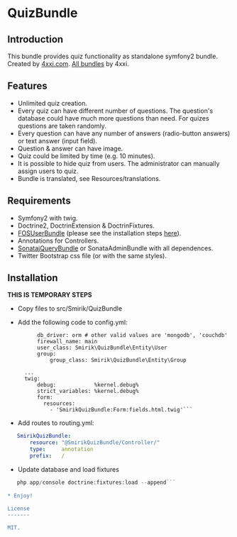 QuizBundle
==========

Introduction
------------

This bundle provides quiz functionality as standalone symfony2 bundle. Created by [4xxi.com](http://4xxi.com/en). [All bundles](http://4xxi.com/en/symfony) by 4xxi.

Features
------------

* Unlimited quiz creation.
* Every quiz can have different number of questions. The question's database could have much more questions than need. For quizes questions are taken randomly.
* Every question can have any number of answers (radio-button answers) or text answer (input field).
* Question & answer can have image.
* Quiz could be limited by time (e.g. 10 minutes).
* It is possible to hide quiz from users. The administrator can manually assign users to quiz.
* Bundle is translated, see Resources/translations.

Requirements
------------

* Symfony2 with twig.
* Doctrine2, DoctrinExtension & DoctrinFixtures.
* [FOSUserBundle](https://github.com/FriendsOfSymfony/FOSUserBundle) (please see the installation steps [here](https://github.com/FriendsOfSymfony/FOSUserBundle/blob/master/Resources/doc/index.md)).
* Annotations for Controllers.
* [SonatajQueryBundle](https://github.com/sonata-project/SonatajQueryBundle) or SonataAdminBundle with all dependences.
* Twitter Bootstrap css file (or with the same styles).

Installation
------------

**THIS IS TEMPORARY STEPS**

* Copy files to src/Smirik/QuizBundle
* Add the following code to config.yml:

  ```fos_user:
        db_driver: orm # other valid values are 'mongodb', 'couchdb'
        firewall_name: main
        user_class: Smirik\QuizBundle\Entity\User
        group:
            group_class: Smirik\QuizBundle\Entity\Group

    ...
    twig:
        debug:            %kernel.debug%
        strict_variables: %kernel.debug%
        form:
          resources:
            - 'SmirikQuizBundle:Form:fields.html.twig'```

* Add routes to routing.yml:
 ```routing.yml
    SmirikQuizBundle:
        resource: "@SmirikQuizBundle/Controller/"
        type:     annotation
        prefix:   /
  ```
* Update database and load fixtures
 ```php app/console doctrine:schema:update --force
    php app/console doctrine:fixtures:load --append```
    
* Enjoy!

License
-------

MIT.
